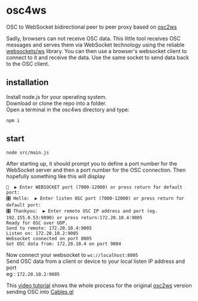 # osc4ws
OSC to WebSocket bidirectional peer to peer proxy based on [osc2ws](https://github.com/pandrr/osc2ws)

Sadly, browsers can not receive OSC data. This little tool receives OSC messages and serves them via WebSocket technology using the reliable [websockets/ws](https://github.com/websockets/ws) library.
You can then use a browser's websocket client to connect to it and receive the data. Use the same socket to send data back to the OSC client. 


## installation

Install node.js for your operating system. <br>
Download or clone the repo into a folder. <br>
Open a terminal in the osc4ws directory and type:

`npm i`

## start

`node src/main.js`

After starting up, it should prompt you to define a port number for the WebSocket server and then a port number for the OSC connection. Then hopefully something like this will display

```
👾  ▶︎ Enter WEBSOCKET port (7000-12000) or press return for default port:
🎛 Hello:  ▶︎ Enter listen OSC port (7000-12000) or press return for default port:
🎛 Thankyou:  ▶︎ Enter remote OSC IP address and port (eg. 192.155.0.53:9090) or press return:172.20.10.4:9005
Ready for OSC over UDP.
Send to remote: 172.20.10.4:9005
Listen on: 172.20.10.2:9005
Websocket connected on port 8005
Got OSC data from: 172.20.10.4 on port 9004

```

Now connect your websocket to `ws://localhost:8005`<br>
Send OSC data from a client or device to your local listen IP address and port<br>
eg : `172.20.10.2:9005`

This [video tutorial](https://www.youtube.com/watch?v=1cIhDfrHM74&feature=youtu.be) shows the whole process for the original [osc2ws](https://github.com/pandrr/osc2ws) version sending OSC into [Cables.gl](https://dev.cables.gl) <br>
